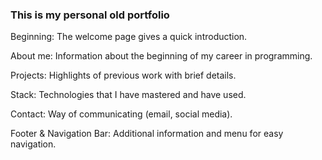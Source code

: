 
### This is my personal old portfolio

Beginning:
The welcome page gives a quick introduction.

About me:
Information about the beginning of my career in programming.

Projects:
Highlights of previous work with brief details.

Stack:
Technologies that I have mastered and have used.

Contact:
 Way of communicating (email, social media).

Footer & Navigation Bar:
Additional information and menu for easy navigation.
